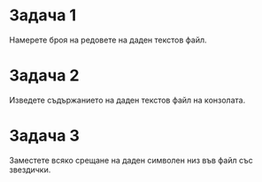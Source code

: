 # Задача 1
Намерете броя на редовете на даден текстов файл.

# Задача 2
Изведете съдържанието на даден текстов файл на конзолата.

# Задача 3
Заместете всяко срещане на даден символен низ във файл със звездички.
